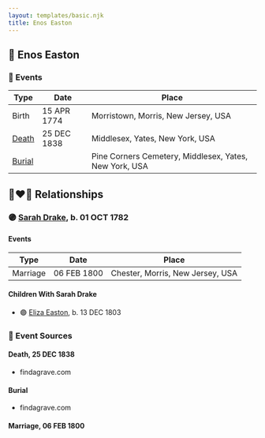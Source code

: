 ```yaml
---
layout: templates/basic.njk
title: Enos Easton
---
```

## 🔵 Enos Easton

### 📆 Events

Type | Date | Place
------ | ------ | ------
Birth | 15 APR 1774 | Morristown, Morris, New Jersey, USA
[Death](#event-81f34ff9-861e-49da-9391-362a0e86c2d7) | 25 DEC 1838 | Middlesex, Yates, New York, USA
[Burial](#event-84e5c461-4ba4-4622-bbfa-7900db559b25) |  | Pine Corners Cemetery, Middlesex, Yates, New York, USA

## 👩‍❤️‍👨 Relationships

### 🟣 [Sarah Drake](/people/5/55814233), b. 01 OCT 1782

#### Events

Type | Date | Place
------ | ------ | ------
Marriage | 06 FEB 1800 | Chester, Morris, New Jersey, USA
#### Children With Sarah Drake
* 🟣 [Eliza Easton](/people/2/29447626), b. 13 DEC 1803
### 📰 Event Sources

#### <a id="event-81f34ff9-861e-49da-9391-362a0e86c2d7"></a> Death, 25 DEC 1838
* findagrave.com

#### <a id="event-84e5c461-4ba4-4622-bbfa-7900db559b25"></a> Burial
* findagrave.com

#### <a id="event-b4002be5-e992-4b0e-8f44-7e9ebdcf5d5f"></a> Marriage, 06 FEB 1800